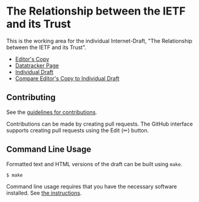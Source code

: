 # The Relationship between the IETF and its Trust

This is the working area for the individual Internet-Draft, "The Relationship between the IETF and its Trust".

* [Editor's Copy](https://larseggert.github.io/ietf-and-trust/#go.draft-eggert-ietf-and-trust.html)
* [Datatracker Page](https://datatracker.ietf.org/doc/draft-eggert-ietf-and-trust)
* [Individual Draft](https://datatracker.ietf.org/doc/html/draft-eggert-ietf-and-trust)
* [Compare Editor's Copy to Individual Draft](https://larseggert.github.io/ietf-and-trust/#go.draft-eggert-ietf-and-trust.diff)


## Contributing

See the
[guidelines for contributions](https://github.com/larseggert/ietf-and-trust/blob//CONTRIBUTING.md).

Contributions can be made by creating pull requests.
The GitHub interface supports creating pull requests using the Edit (✏) button.


## Command Line Usage

Formatted text and HTML versions of the draft can be built using `make`.

```sh
$ make
```

Command line usage requires that you have the necessary software installed.  See
[the instructions](https://github.com/martinthomson/i-d-template/blob/main/doc/SETUP.md).

